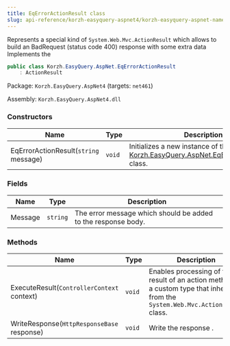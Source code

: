 ```yaml
---
title: EqErrorActionResult class
slug: api-reference/korzh-easyquery-aspnet4/korzh-easyquery-aspnet-namespace/eqerroractionresult-class
---
```

Represents a special kind of `System.Web.Mvc.ActionResult` which allows to build an BadRequest (status code 400) response with some extra data  Implements the <seealso cref="T:System.Web.Mvc.ActionResult" />
```csharp
public class Korzh.EasyQuery.AspNet.EqErrorActionResult
    : ActionResult

```
Package: `Korzh.EasyQuery.AspNet4` (targets: `net461`)

Assembly: `Korzh.EasyQuery.AspNet4.dll`

### Constructors

| Name | Type | Description | 
| --- | --- | --- | 
| EqErrorActionResult(`string` message) | `void` | Initializes a new instance of the [Korzh.EasyQuery.AspNet.EqErrorActionResult](/api-reference/korzh-easyquery-aspnet4/korzh-easyquery-aspnet-namespace/eqerroractionresult-class) class. | 


### Fields

| Name | Type | Description | 
| --- | --- | --- | 
| Message | `string` | The error message which should be added to the response body. | 


### Methods

| Name | Type | Description | 
| --- | --- | --- | 
| ExecuteResult(`ControllerContext` context) | `void` | Enables processing of the result of an action method by a custom type that inherits  from the `System.Web.Mvc.ActionResult` class. | 
| WriteResponse(`HttpResponseBase` response) | `void` | Write the response . |